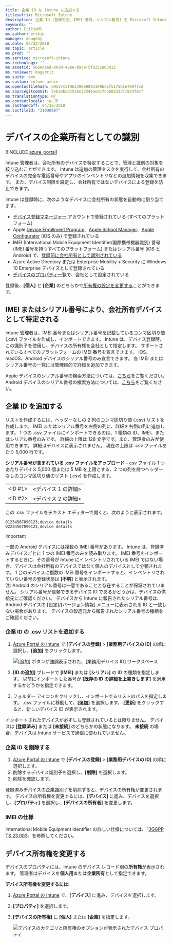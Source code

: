 ```yaml
---
title: 企業 ID を Intune に追加する
titlesuffix: Microsoft Intune
description: 企業 ID (登録方法、IMEI 番号、シリアル番号) を Microsoft Intune に追加する方法について説明します。
keywords: ''
author: ErikjeMS
ms.author: erikje
manager: dougeby
ms.date: 02/22/2018
ms.topic: article
ms.prod: ''
ms.service: microsoft-intune
ms.technology: ''
ms.assetid: 566ed16d-8030-42ee-bac9-5f8252a83012
ms.reviewer: dagerrit
ms.suite: ems
ms.custom: intune-azure
ms.openlocfilehash: d9557c5f962390a9893109bc6f5175b1e709f7cd
ms.sourcegitcommit: 5eba4bad151be32346aedc7cbb0333d71934f8cf
ms.translationtype: HT
ms.contentlocale: ja-JP
ms.lasthandoff: 04/16/2018
ms.locfileid: "31030887"
---
```

# <a name="identify-devices-as-corporate-owned"></a>デバイスの企業所有としての識別

[!INCLUDE [azure_portal](./includes/azure_portal.md)]

Intune 管理者は、会社所有のデバイスを特定することで、管理と識別の対象を絞り込むことができます。 Intune は追加の管理タスクを実行して、会社所有のデバイスの完全な電話番号やアプリのインベントリなどの追加情報を収集できます。 また、デバイス制限を設定し、会社所有ではないデバイスによる登録を防止できます。

Intune は登録時に、次のようなデバイスに会社所有の状態を自動的に割り当てます。

- [デバイス登録マネージャー](device-enrollment-manager-enroll.md) アカウントで登録されている (すべてのプラットフォーム)
- Apple [Device Enrollment Program](device-enrollment-program-enroll-ios.md)、[Apple School Manager](apple-school-manager-set-up-ios.md)、[Apple Configurator](apple-configurator-enroll-ios.md) (iOS のみ) で登録されている
- IMEI (International Mobile Equipment Identifier/国際携帯機器識別) 番号 (IMEI 番号を持つすべてのプラットフォーム) またはシリアル番号 (iOS と Android) で、[登録前に会社所有として識別されている](#identify-corporate-owned-devices-with-imei-or-serial-number)
- Azure Active Directory または Enterprise Mobility + Security に Windows 10 Enterprise デバイスとして登録されている
- [デバイスのプロパティ一覧](#change-device-ownership)で、会社として設定されている

登録後、**[個人]** と **[企業]** のどちらかで[所有権の設定を変更する](#change-device-ownership)ことができます。

## <a name="identify-corporate-owned-devices-with-imei-or-serial-number"></a>IMEI またはシリアル番号により、会社所有デバイスとして特定される

Intune 管理者は、IMEI 番号またはシリアル番号を記載しているコンマ区切り値 (.csv) ファイルを作成し、インポートできます。 Intune は、デバイス登録時、この識別子を使用し、デバイスの所有権を会社として指定します。 サポートされているすべてのプラットフォームの IMEI 番号を宣言できます。 iOS、macOS、Android デバイスのシリアル番号のみ宣言できます。 各 IMEI またはシリアル番号の一覧には管理目的で詳細を追加できます。

<!-- When you upload serial numbers for company-owned iOS devices, they must be paired with a corporate enrollment profile. Devices must then be enrolled using either Apple’s device enrollment program (DEP) or Apple Configurator to have them appear as company-owned. -->

Apple デバイスのシリアル番号の検索方法については、[こちら](https://support.apple.com/HT204308)をご覧ください。<br>
Android デバイスのシリアル番号の検索方法については、[こちら](https://support.google.com/store/answer/3333000)をご覧ください。

## <a name="add-corporate-identifiers"></a>企業 ID を追加する
リストを作成するには、ヘッダーなしの 2 列のコンマ区切り値 (.csv) リストを作成します。 IMEI またはシリアル番号を左側の列に、詳細を右側の列に追加します。 1 つの .csv ファイルにインポートできるのは、1 種類の ID、IMEI、またはシリアル番号のみです。 詳細の上限は 128 文字です。また、管理者のみが使用できます。 詳細はデバイスに表示されません。 現在の上限は .csv ファイルあたり 5,000 行です。

**シリアル番号が含まれている .csv ファイルをアップロード** – csv ファイル 1 つあたりデバイス 5,000 個または 5 MB を上限とする、2 つの列を持つヘッダーなしのコンマ区切り値のリスト (.csv) を作成します。

|||
|-|-|
|&lt;ID #1&gt;|&lt;デバイス 1 の詳細&gt;|
|&lt;ID #2&gt;|&lt;デバイス 2 の詳細&gt;|

この .csv ファイルをテキスト エディターで開くと、次のように表示されます。

```
01234567890123,device details
02234567890123,device details
```

> [!IMPORTANT]
> 一部の Android デバイスには複数の IMEI 番号があります。 Intune は、登録済みデバイスごとに 1 つの IMEI 番号のみを読み取ります。 IMEI 番号をインポートするときに、その番号が Intune にインベントリされている IMEI ではない場合、デバイスは会社所有のデバイスではなく個人のデバイスとして分類されます。 1 台のデバイスに複数の IMEI 番号をインポートすると、インベントリされていない番号の登録状態は **[不明]** と表示されます。<br>
>注: Android のシリアル番号は一意であることと存在することが保証されていません。 シリアル番号が信頼できるデバイス ID であるかどうかは、デバイスの供給元にご確認ください。
>デバイスから Intune に報告されたシリアル番号は、Android デバイスの [設定]/[バージョン情報] メニューに表示される ID と一致しない場合があります。 デバイスの製造元から報告されたシリアル番号の種類をご確認ください。

### <a name="add-a-csv-list-of-corporate-identifiers"></a>企業 ID の .csv リストを追加する

1. [Azure Portal の Intune](https://portal.azure.com) で **[デバイスの登録]** > **[業務用デバイスの ID]** の順に選択し、**[追加]** をクリックします。

   ![[追加] ボタンが強調表示された、[業務用デバイス ID] ワークスペース](./media/add-corp-id.png)

2. **[ID の追加]** ブレードで **[IMEI]** または **[シリアル]** の ID の種類を指定します。 以前にインポートした番号が **[既存の ID の詳細を上書きします]** を適用するかどうかを指定できます。

3. フォルダー アイコンをクリックし、インポートするリストのパスを指定します。 .csv ファイルに移動して、**[追加]** を選択します。 **[更新]** をクリックすると、新しいデバイス ID が表示されます。

インポートされたデバイスが必ずしも登録されているとは限りません。 デバイスは **[登録済み]** または **[未接続]** のどちらかの状態になります。 **未接続** の場合、デバイスは Intune サービスで通信に使われていません。

### <a name="delete-corporate-identifiers"></a>企業 ID を削除する

1. [Azure Portal の Intune](https://portal.azure.com) で **[デバイスの登録]** > **[業務用デバイスの ID]** の順に選択します。
2. 削除するデバイス識別子を選択し、**[削除]** を選択します。
3. 削除を確認します。

登録済みデバイスの企業識別子を削除すると、デバイスの所有権が変更されます。 デバイスの所有権を変更するには、**[デバイス]** に進み、デバイスを選択し、**[プロパティ]** を選択し、**[デバイスの所有者]** を変更します。

### <a name="imei-specifications"></a>IMEI の仕様
International Mobile Equipment Identifier の詳しい仕様については、「[3GGPP TS 23.003](https://portal.3gpp.org/desktopmodules/Specifications/SpecificationDetails.aspx?specificationId=729)」を参照してください。

## <a name="change-device-ownership"></a>デバイス所有権を変更する

デバイスのプロパティには、Intune のデバイス レコード別の**所有権**が表示されます。 管理者はデバイスを**個人用**または**企業所有**として指定できます。

**デバイス所有権を変更するには:**
1. [Azure Portal の Intune](https://portal.azure.com) で、**[デバイス]** に進み、デバイスを選択します。
2. **[プロパティ]** を選択します。
3. **[デバイスの所有権]** に **[個人]** または **[企業]** を指定します。

   ![デバイスのカテゴリと所有権のオプションが表示されたデバイス プロパティ](./media/device-properties.png)
